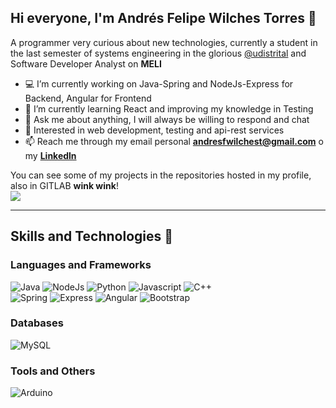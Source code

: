 ## Hi everyone, I'm Andr&eacute;s Felipe Wilches Torres  👋 

A programmer very curious about new technologies, currently a student in the last semester of systems engineering in the glorious [@udistrital](https://github.com/udistrital) and Software Developer Analyst on **MELI**

- 💻 I’m currently working on Java-Spring and NodeJs-Express for Backend, Angular for Frontend
- 🌱 I’m currently learning React and improving my knowledge in Testing
- 💬 Ask me about anything, I will always be willing to respond and chat
- 👀 Interested in web development, testing and api-rest services
- 📫 Reach me through my email personal **andresfwilchest@gmail.com** o my [**Linkedln**](https://www.linkedin.com/in/andres-felipe-wilches-torres-7956b3190/)

You can see some of my projects in the repositories hosted in my profile, also in GITLAB **wink wink**!
<br>
![](https://gitlab.com/AndresFWilT)
***

## Skills and Technologies 🔧

### Languages and Frameworks
<img alt="Java" src="https://img.shields.io/badge/java%20-%23DC322F.svg?&style=for-the-badge&logo=java&logoColor=white"/> <img alt="NodeJs" src="https://img.shields.io/badge/nodejs-%2334AA53.svg?&style=for-the-badge&logo=node.js&logoColor=white"/> <img alt="Python" src="https://img.shields.io/badge/Python-%23FABC04.svg?&style=for-the-badge&logo=python&logoColor=black"/> <img alt="Javascript" src="https://img.shields.io/badge/javascript%20-%23323330.svg?&style=for-the-badge&logo=javascript&logoColor=yellow"/> <img alt="C++" src="https://img.shields.io/badge/C++%20-%2300599C.svg?&style=for-the-badge&logo=c%2B%2B&logoColor=white"/> 
<br>
<img alt="Spring" src="https://img.shields.io/badge/Spring%20-%236DB33F.svg?&style=for-the-badge&logo=spring&logoColor=white"/> <img alt="Express" src="https://img.shields.io/badge/Express%20-%2335495E.svg?&style=for-the-badge&logo=express&logoColor=green"/> <img alt="Angular" src="https://img.shields.io/badge/Angular%20-%23DD0031.svg?&style=for-the-badge&logo=angular&logoColor=white"/> <img alt="Bootstrap" src="https://img.shields.io/badge/bootstrap%20-%23563D7C.svg?&style=for-the-badge&logo=bootstrap&logoColor=white"/> 

### Databases 
<img alt="MySQL" src="https://img.shields.io/badge/mysql-%230175C2.svg?&style=for-the-badge&logo=mysql&logoColor=white"/>

### Tools and Others
 <img alt="Arduino" src ="https://img.shields.io/badge/Arduino%20-%23000000.svg?&style=for-the-badge&logo=arduino&logoColor=blue" />

